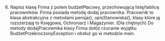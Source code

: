 6. Napisz klasę Firma z polem budżetPłacowy, przechowującą listę/tablicę pracowników. Firma posiada metodę dodaj 
pracownika. Pracownik to klasa abstrakcyjna z metodami pensja(), opisStanowiska(), klasy które ją rozszerzają to 
Księgowa, Ochroniarz i Magazynier.
(Dla chętnych) Do metody dodajPracownika klasy Firma dołóż rzucanie wyjątku BudżetPrzekroczonyException i obsłuż go w 
metodzie main.